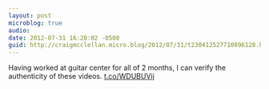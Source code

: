 ```yaml
---
layout: post
microblog: true
audio: 
date: 2012-07-31 16:20:02 -0500
guid: http://craigmcclellan.micro.blog/2012/07/31/t230412527710896128.html
---
```

Having worked at guitar center for all of 2 months, I can verify the authenticity of these videos. [t.co/WDUBUVij](http://t.co/WDUBUVij)
